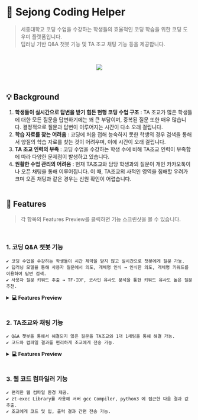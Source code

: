 # 🐥 Sejong Coding Helper
> 세종대학교 코딩 수업을 수강하는 학생들의 효율적인 코딩 학습을 위한 코딩 도우미 플랫폼입니다.<br>
> 딥러닝 기반 Q&A 챗봇 기능 및 TA 조교 채팅 기능 등을 제공합니다.
<br>
<p align="center"> <img src = "https://user-images.githubusercontent.com/64072741/153468465-b943be43-f00b-44fe-9680-6fe32a2831b7.png"> </p><br>

##  💡  Background
1. **학생들이 실시간으로 답변을 받기 힘든 현행 코딩 수업 구조** : TA 조교가 많은 학생들에 대한 모든 질문을 답변하기에는 꽤 큰 부담이며, 중복된 질문 또한 매우 많습니다. 
결정적으로 질문과 답변이 이루어지는 시간이 다소 오래 걸립니다.
2. **학습 자료를 찾는 어려움** : 코딩에 처음 접해 능숙하지 못한 학생의 경우 검색을 통해서 양질의 학습 자료를 찾는 것이 어려우며, 이에 시간이 오래 걸립니다.
3. **TA 조교 인력의 부족** : 코딩 수업을 수강하는 학생 수에 비해 TA조교 인력이 부족함에 따라 다양한 문제점이 발생하고 있습니다.
4. **원활한 수업 관리의 어려움** : 현재 TA조교와 담당 학생과의 질문이 개인 카카오톡이나 오픈 채팅을 통해 이루어집니다. 
이 때, TA조교의 사적인 영역을 침해할 우려가 크며 오픈 채팅과 같은 경우는 신원 확인이 어렵습니다.<br><br>

##  📝  Features
> 각 항목의 Features Preview를 클릭하면 기능 스크린샷을 볼 수 있습니다.
<br>

### 1. 코딩 Q&A 챗봇 기능
```
✔️ 코딩 수업을 수강하는 학생들이 시간 제약을 받지 않고 실시간으로 챗봇에게 질문 가능.
✔️ 딥러닝 모델을 통해 사용자 질문에서 의도, 개체명 인식 → 인식한 의도, 개체명 키워드를 이용하여 답변 검색.
✔️ 사용자 질문 키워드 추출 → TF-IDF, 코사인 유사도 분석을 통한 키워드 유사도 높은 질문 추천.
```
<details>
<summary><b>💻 Features Preview</b></summary>
<p align="center"> <img src = "https://user-images.githubusercontent.com/64072741/153472679-6bc866a8-2a4a-42fa-8a53-af9d5c0f96ed.jpg"> </p><br>
</details>

<br>

### 2. TA조교와 채팅 기능
```
✔️ Q&A 챗봇을 통해서 해결되지 않은 질문을 TA조교와 1대 1채팅을 통해 해결 가능.
✔️ 코드와 컴파일 결과를 편리하게 조교에게 전송 가능.
```
<details>
<summary><b>💻 Features Preview</b></summary>
<p align="center"> <img src = "https://user-images.githubusercontent.com/64072741/153473041-3562fba4-f2cc-41da-8ca0-483fe15b48d8.jpg"> </p><br>
<p align="center"> <img src = "https://user-images.githubusercontent.com/64072741/153473215-61ff974e-99e6-4952-99ad-a95d10827fb0.jpg"> </p><br>
</details>

<br>

### 3. 웹 코드 컴파일러 기능
```
✔️ 편리한 웹 컴파일 환경 제공.
✔️ zt-exec Library를 사용해 서버 gcc Compiler, python3 에 접근한 다음 결과 값 추출.
✔️ 조교에게 코드 및 입, 출력 결과 간편 전송 가능.
```


